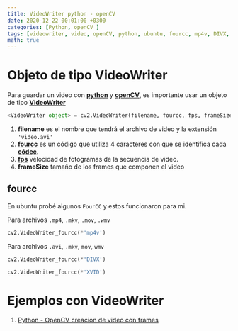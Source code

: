 ```yaml
---
title: VideoWriter python - openCV 
date: 2020-12-22 00:01:00 +0300
categories: [Python, openCV ]
tags: [videowriter, video, openCV, python, ubuntu, fourcc, mp4v, DIVX, XVID]    
math: true
---
```

# Objeto de tipo VideoWriter 
Para guardar un video con [**python**](https://www.python.org/) y [**openCV**](https://opencv.org/), es importante usar un objeto de tipo [**VideoWriter**](https://docs.opencv.org/master/dd/d43/tutorial_py_video_display.html) 
```python
<VideoWriter object> = cv2.VideoWriter(filename, fourcc, fps, frameSize)
```
1. **filename** es el nombre que tendrá el archivo de video y la extensión `'video.avi'`
2. [**fourcc**](https://es.wikipedia.org/wiki/FourCC) es un código que utiliza 4 caracteres con que se identifica cada [**códec**]( https://www.fourcc.org/fourcc.php).
3. [**fps**](https://es.wikipedia.org/wiki/FPS) velocidad de fotogramas de la secuencia de video.
4. **frameSize** tamaño de los frames que componen el video

## fourcc

En ubuntu probé algunos `FourCC` y estos funcionaron para mi.

Para archivos `.mp4`, `.mkv`, `.mov`, `.wmv`

```python
cv2.VideoWriter_fourcc(*'mp4v')
```
Para archivos `.avi`, `.mkv`, `mov`, `wmv`

```python
cv2.VideoWriter_fourcc(*'DIVX')
```

```python
cv2.VideoWriter_fourcc(*'XVID')
```




# Ejemplos con **VideoWriter**
1. [Python - OpenCV creacion de video con frames](../python-opencv-crear-video-con-frames/)
